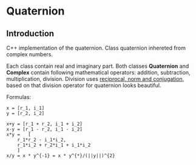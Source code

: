 # Quaternion

## Introduction 
C++ implementation of the quaternion. Class quaternion inhereted from complex numbers.

Each class contain real and imaginary part. Both classes __Quaternion__ and __Complex__ contain following mathematical operators: addition, subtraction, multiplication, division. Division uses [reciprocal, norm and conjugation,](https://en.wikipedia.org/wiki/Quaternion#Conjugation,_the_norm,_and_reciprocal) based on that division operator for quaternion looks beautiful.

Formulas:


```
x = [r_1, i_1]
y = [r_2, i_2]

x+y = [r_1 + r_2, i_1 + i_2]
x-y = [r_1 - r_2, i_1 - i_2]
x*y = 	[
	r_1*r_2 - i_1*i_2, 
	r_1*i_2 + r_2*i_1 + i_1*i_2
	]
x/y = x * y^{-1} = x * y^{*}/(||y||)^{2}
```
